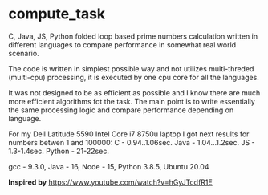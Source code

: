 # compute_task
C, Java, JS, Python folded loop based prime numbers calculation written in different languages to compare performance in somewhat real world scenario.

The code is written in simplest possible way and not utilizes multi-threded (multi-cpu) processing, it is executed by one cpu core for all the languages.

It was not designed to be as efficient as possible and I know there are much more efficient algorithms fot the task. The main point is to write essentially
the same processing logic and compare performance depending on language.

For my Dell Latitude 5590 Intel Core i7 8750u laptop I got next results for numbers betwen 1 and 100000:
C - 0.94..1.06sec.
Java - 1.04...1.2sec.
JS - 1.3-1.4sec.
Python - 21-22sec. 

gcc - 9.3.0, Java - 16, Node - 15, Python 3.8.5, Ubuntu 20.04

<strong>Inspired by</strong> https://www.youtube.com/watch?v=hGyJTcdfR1E

